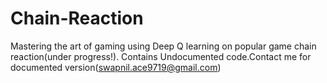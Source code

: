 # Chain-Reaction
Mastering the art of gaming using Deep Q learning on popular game chain reaction(under progress!).
Contains Undocumented code.Contact me for documented version(swapnil.ace9719@gmail.com)

